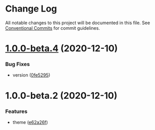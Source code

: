 # Change Log

All notable changes to this project will be documented in this file. See [Conventional Commits](https://conventionalcommits.org) for commit guidelines.

# [1.0.0-beta.4](https://github.com/lgoweb/pro-components/compare/@lekp/pro-theme@1.0.0-beta.2...@lekp/pro-theme@1.0.0-beta.4) (2020-12-10)

### Bug Fixes

- version ([0fe5295](https://github.com/lgoweb/pro-components/commit/0fe5295c64b918c9c8247b3d951061d42a5220af))

# 1.0.0-beta.2 (2020-12-10)

### Features

- theme ([e62a26f](https://github.com/lgoweb/pro-components/commit/e62a26f7fd4ecef666b2fe891a1a7c454ae38fdc))
